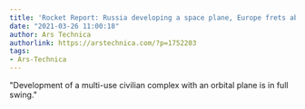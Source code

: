 ```yaml
---
title: 'Rocket Report: Russia developing a space plane, Europe frets about SpaceX'
date: "2021-03-26 11:00:18"
author: Ars Technica
authorlink: https://arstechnica.com/?p=1752203
tags:
- Ars-Technica
---
```

"Development of a multi-use civilian complex with an orbital plane is in full swing."